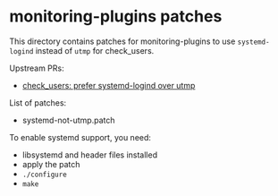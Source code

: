 # monitoring-plugins patches

This directory contains patches for monitoring-plugins to use `systemd-logind` instead of `utmp` for check_users.

Upstream PRs:
* [check_users: prefer systemd-logind over utmp](https://github.com/monitoring-plugins/monitoring-plugins/pull/1888)

List of patches:
* systemd-not-utmp.patch

To enable systemd support, you need:

* libsystemd and header files installed
* apply the patch 
* `./configure`
* `make`
